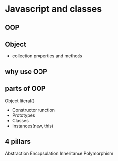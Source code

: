 # Javascript and classes

## OOP

## Object

- collection properties and methods

## why use OOP

## parts of OOP

Object literal{}

- Constructor function
- Prototypes
- Classes
- Instances(new, this)

## 4 pillars

Abstraction
Encapsulation
Inheritance
Polymorphism
